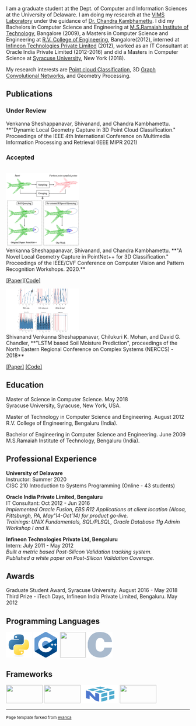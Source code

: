 I am a graduate student at the Dept. of Computer and Information Sciences at the University of Delaware. I am doing my research at the [VIMS Laboratory](http://vims.cis.udel.edu/) under the guidance of [Dr. Chandra Kambhamettu](https://www.eecis.udel.edu/~chandra/). I did my Bachelors in Computer Science and Engineering at [M.S.Ramaiah Institute of Technology](http://www.msrit.edu/), Bangalore (2009), a Masters in Computer Science and Engineering at [R.V. College of Engineering](https://www.rvce.edu.in/), Bangalore(2012), interned at [Infineon Technologies Private Limited](https://www.infineon.com/) (2012), worked as an IT Consultant at Oracle India Private Limited (2012-2016) and did a Masters in Computer Science at [Syracuse University](https://www.syracuse.edu/), New York (2018).

My research interests are [Point cloud Classification](https://arxiv.org/pdf/1912.12033.pdf), 3D [Graph Convolutional Networks](https://arxiv.org/pdf/1901.00596.pdf), and Geometry Processing.

## Publications

### Under Review
Venkanna Sheshappanavar, Shivanand, and Chandra Kambhamettu. **"Dynamic Local Geometry Capture in 3D Point Cloud Classification." Proceedings of the IEEE 4th International Conference on Multimedia Information Processing and Retrieval (IEEE MIPR 2021)

### Accepted 
<br>
<img src="images/ellipsoid_querying.gif?raw=true" width="200" height="200"/> 
<br>
Venkanna Sheshappanavar, Shivanand, and Chandra Kambhamettu. **"A Novel Local Geometry Capture in PointNet++ for 3D Classification." Proceedings of the IEEE/CVF Conference on Computer Vision and Pattern Recognition Workshops. 2020.**

[[Paper]](https://openaccess.thecvf.com/content_CVPRW_2020/html/w16/Sheshappanavar_A_Novel_Local_Geometry_Capture_in_PointNet_for_3D_Classification_CVPRW_2020_paper.html)[[Code]](https://github.com/VimsLab/EllipsoidQuery/)

<img src="images/soil_moisture.gif?raw=true" width="200" height="120"/> 
<br>
Shivanand Venkanna Sheshappanavar, Chilukuri K. Mohan, and David G. Chandler, **"LSTM based Soil Moisture Prediction", proceedings of the North Eastern
Regional Conference on Complex Systems (NERCCS) - 2018**

[[Paper]](https://github.com/sheshap/sheshap.github.io/blob/master/pdf/SoilMoisturePrediction_LSTM_NERCCS_2018.pdf)
[[Code]](https://github.com/sheshap/SoilMoisturePrediction)

## Education
Master of Science in Computer Science. May 2018<br>
Syracuse University, Syracuse, New York, USA.<br>

Master of Technology in Computer Science and Engineering. August 2012<br>
R.V. College of Engineering, Bengaluru (India).<br>

Bachelor of Engineering in Computer Science and Engineering. June 2009<br>
M.S.Ramaiah Institute of Technology, Bengaluru (India).<br>

## Professional Experience
**University of Delaware** <br>
Instructor: Summer 2020<br>
CISC 210 Introduction to Systems Programming (Online - 43 students)

**Oracle India Private Limited, Bengaluru**<br>
IT Consultant: Oct 2012 - Jun 2016<br>
*Implemented Oracle Fusion, EBS R12 Applications at client location (Alcoa, Pittsburgh, PA, May’14-Oct’14) for product go-live.*<br>
*Trainings: UNIX Fundamentals, SQL/PLSQL, Oracle Database 11g Admin Workshop I and II.*

**Infineon Technologies Private Ltd, Bengaluru**<br>
Intern: July 2011 - May 2012<br>
*Built a metric based Post-Silicon Validation tracking system.*<br>
*Published a white paper on Post-Silicon Validation Coverage.*

## Awards
Graduate Student Award, Syracuse University. August 2016 - May 2018<br>
Third Prize - iTech Days, Infineon India Private Limited, Bengaluru. May 2012 <br>


## Programming Languages
<img src="https://github.com/devicons/devicon/blob/master/icons/python/python-original.svg?raw=true" width="70" height="70"/>      <img src="https://github.com/devicons/devicon/blob/master/icons/cplusplus/cplusplus-original.svg?raw=true" width="70" height="70"/>      <img src="https://github.com/valohai/ml-logos/blob/master/cuda.svg?raw=true" width="70" height="70"/>     <img src="https://github.com/devicons/devicon/blob/master/icons/c/c-original.svg?raw=true" width="70" height="70"/>

## Frameworks
<img src="https://github.com/valohai/ml-logos/blob/master/pytorch.svg?raw=true" width="100" height="50"/>   <img src="https://github.com/valohai/ml-logos/blob/master/tensorflow-layout.svg?raw=true" width="100" height="50"/>   <img src="https://github.com/valohai/ml-logos/blob/master/numpy.svg?raw=true" width="100" height="50"/>      <img src="https://github.com/valohai/ml-logos/blob/master/matplotlib.svg?raw=true" width="100" height="50"/>   

---
<p style="font-size:11px">Page template forked from <a href="https://github.com/evanca/quick-portfolio">evanca</a></p>
<!-- Remove above link if you don't want to attibute -->

